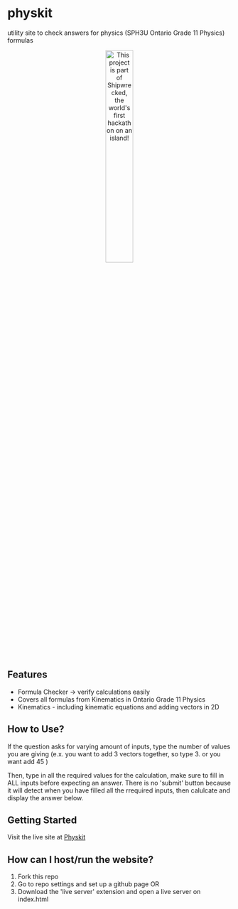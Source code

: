 # physkit
utility site to check answers for physics (SPH3U Ontario Grade 11 Physics) formulas

<div align="center">
  <a href="https://shipwrecked.hackclub.com/?t=ghrm" target="_blank">
    <img src="https://hc-cdn.hel1.your-objectstorage.com/s/v3/739361f1d440b17fc9e2f74e49fc185d86cbec14_badge.png" 
         alt="This project is part of Shipwrecked, the world's first hackathon on an island!" 
         style="width: 35%;">
  </a>
</div>

## Features
- Formula Checker -> verify calculations easily
- Covers all formulas from Kinematics in Ontario Grade 11 Physics
- Kinematics - including kinematic equations and adding vectors in 2D

## How to Use?
If the question asks for varying amount of inputs, type the number of values you are giving (e.x. you want to add 3 vectors together, so type 3. or you want add 45 )

Then, type in all the required values for the calculation, make sure to fill in ALL inputs before expecting an answer. There is no 'submit' button because it will detect when you have filled all the rrequired inputs, then calulcate and display the answer below.

## Getting Started
Visit the live site at [Physkit](https://aquaseals.github.io/physkit/)

## How can I host/run the website?
1. Fork this repo
2. Go to repo settings and set up a github page
   OR
3. Download the 'live server' extension and open a live server on index.html

